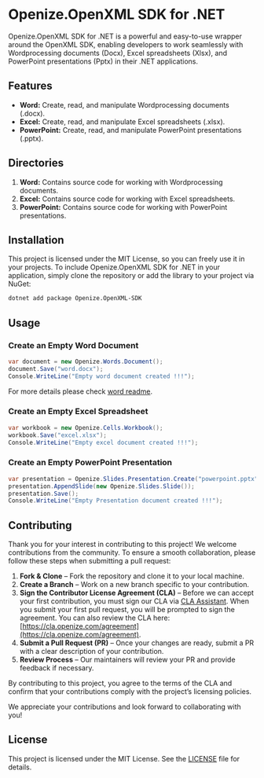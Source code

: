 # Openize.OpenXML SDK for .NET

Openize.OpenXML SDK for .NET is a powerful and easy-to-use wrapper around the OpenXML SDK, enabling developers to work seamlessly with Wordprocessing documents (Docx), Excel spreadsheets (Xlsx), and PowerPoint presentations (Pptx) in their .NET applications.

## Features
- **Word:** Create, read, and manipulate Wordprocessing documents (.docx).
- **Excel:** Create, read, and manipulate Excel spreadsheets (.xlsx).
- **PowerPoint:** Create, read, and manipulate PowerPoint presentations (.pptx).

## Directories
1. **Word:** Contains source code for working with Wordprocessing documents.
2. **Excel:** Contains source code for working with Excel spreadsheets.
3. **PowerPoint:** Contains source code for working with PowerPoint presentations.

## Installation
This project is licensed under the MIT License, so you can freely use it in your projects. To include Openize.OpenXML SDK for .NET in your application, simply clone the repository or add the library to your project via NuGet:
```bash
dotnet add package Openize.OpenXML-SDK
```

## Usage

### Create an Empty Word Document
```csharp
var document = new Openize.Words.Document();
document.Save("word.docx");
Console.WriteLine("Empty word document created !!!");
```
For more details please check [word readme](Word/README.md).

### Create an Empty Excel Spreadsheet
```csharp
var workbook = new Openize.Cells.Workbook();
workbook.Save("excel.xlsx");
Console.WriteLine("Empty excel document created !!!");
```

### Create an Empty PowerPoint Presentation
```csharp
var presentation = Openize.Slides.Presentation.Create("powerpoint.pptx");
presentation.AppendSlide(new Openize.Slides.Slide());
presentation.Save();
Console.WriteLine("Empty Presentation document created !!!");
```

## Contributing

Thank you for your interest in contributing to this project! We welcome contributions from the community. To ensure a smooth collaboration, please follow these steps when submitting a pull request:

1. **Fork & Clone** – Fork the repository and clone it to your local machine.
2. **Create a Branch** – Work on a new branch specific to your contribution.
3. **Sign the Contributor License Agreement (CLA)** – Before we can accept your first contribution, you must sign our CLA via [CLA Assistant](https://cla-assistant.io). When you submit your first pull request, you will be prompted to sign the agreement. You can also review the CLA here: [https://cla.openize.com/agreement](https://cla.openize.com/agreement).
4. **Submit a Pull Request (PR)** – Once your changes are ready, submit a PR with a clear description of your contribution.
5. **Review Process** – Our maintainers will review your PR and provide feedback if necessary.

By contributing to this project, you agree to the terms of the CLA and confirm that your contributions comply with the project’s licensing policies.

We appreciate your contributions and look forward to collaborating with you! 

## License
This project is licensed under the MIT License. See the [LICENSE](LICENSE) file for details.
